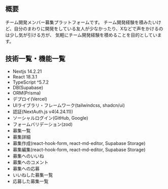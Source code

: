 ## 概要
チーム開発メンバー募集プラットフォームです。
チーム開発経験を積みたいけど、自分のまわりに開発をしている友人が少なかったり、Xなどで声をかけるのは少し気が引ける方が、
気軽にチーム開発経験を積めることを目的としています。

## 技術一覧・機能一覧
- Nextjs 14.2.21
- React 18.3.1
- TypeScript ^5.7.2
- DB(Supabase)
- ORM(Prisma)
- デプロイ(Vercel)
- UIライブラリ・フレームワーク(tailwindcss, shadcn/ui)
- 認証(NextAuth.js v4(4.24.11))
- ソーシャルログイン(GitHub, Google)
- フォームバリデーション(zod)
- 募集一覧
- 募集詳細
- 募集作成(react-hook-form, react-md-editor, Supabase Storage)
- 募集編集(react-hook-form, react-md-editor, Supabase Storage)
- 募集へのいいね
- 募集へのコメント
- 募集への応募
- いいねした募集一覧
- 応募した募集一覧
